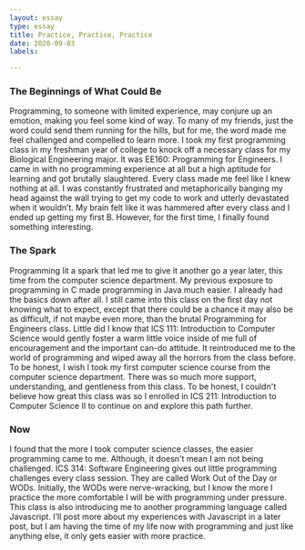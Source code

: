 ```yaml
---
layout: essay
type: essay
title: Practice, Practice, Practice
date: 2020-09-03
labels:

---
```

### The Beginnings of What Could Be
Programming, to someone with limited experience, may conjure up an emotion, making you feel some kind of way. To many of my friends, just the word could send them running for the hills, but for me, the word made me feel challenged and compelled to learn more. I took my first programming class in my freshman year of college to knock off a necessary class for my Biological Engineering major. It was EE160: Programming for Engineers. I came in with no programming experience at all but a high aptitude for learning and got brutally slaughtered. Every class made me feel like I knew nothing at all. I was constantly frustrated and metaphorically banging my head against the wall trying to get my code to work and utterly devastated when it wouldn’t. My brain felt like it was hammered after every class and I ended up getting my first B. However, for the first time, I finally found something interesting. 

### The Spark
Programming lit a spark that led me to give it another go a year later, this time from the computer science department. My previous exposure to programming in C made programming in Java much easier. I already had the basics down after all. I still came into this class on the first day not knowing what to expect, except that there could be a chance it may also be as difficult, if not maybe even more, than the brutal Programming for Engineers class. Little did I know that ICS 111: Introduction to Computer Science would gently foster a warm little voice inside of me full of encouragement and the important can-do attitude. It reintroduced me to the world of programming and wiped away all the horrors from the class before. To be honest, I wish I took my first computer science course from the computer science department. There was so much more support, understanding, and gentleness from this class. To be honest, I couldn't believe how great this class was so I enrolled in ICS 211: Introduction to Computer Science II to continue on and explore this path further. 

### Now
I found that the more I took computer science classes, the easier programming came to me. Although, it doesn't mean I am not being challenged. ICS 314: Software Engineering gives out little programming challenges every class session. They are called Work Out of the Day or WODs. Initially, the WODs were nerve-wracking, but I know the more I practice the more comfortable I will be with programming under pressure. This class is also introducing me to another programming language called Javascript. I’ll post more about my experiences with Javascript in a later post, but I am having the time of my life now with programming and just like anything else, it only gets easier with more practice.

